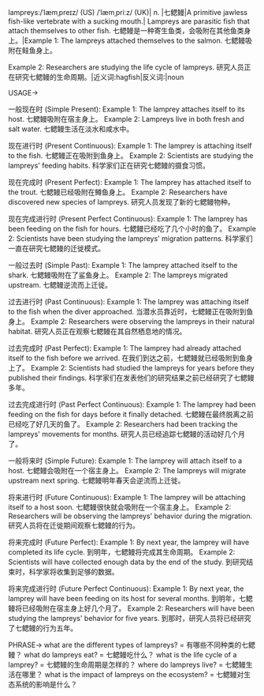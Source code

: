 lampreys:/ˈlæmˌpreɪz/ (US) /ˈlæmˌpriːz/ (UK)| n. |七鳃鳗|A primitive jawless fish-like vertebrate with a sucking mouth.| Lampreys are parasitic fish that attach themselves to other fish. 七鳃鳗是一种寄生鱼类，会吸附在其他鱼类身上。|Example 1: The lampreys attached themselves to the salmon. 七鳃鳗吸附在鲑鱼身上。

Example 2: Researchers are studying the life cycle of lampreys. 研究人员正在研究七鳃鳗的生命周期。|近义词:hagfish|反义词:|noun

USAGE->

一般现在时 (Simple Present):
Example 1: The lamprey attaches itself to its host. 七鳃鳗吸附在宿主身上。
Example 2: Lampreys live in both fresh and salt water. 七鳃鳗生活在淡水和咸水中。


现在进行时 (Present Continuous):
Example 1: The lamprey is attaching itself to the fish. 七鳃鳗正在吸附到鱼身上。
Example 2:  Scientists are studying the lampreys' feeding habits. 科学家们正在研究七鳃鳗的摄食习惯。


现在完成时 (Present Perfect):
Example 1: The lamprey has attached itself to the trout. 七鳃鳗已经吸附在鳟鱼身上。
Example 2: Researchers have discovered new species of lampreys. 研究人员发现了新的七鳃鳗物种。


现在完成进行时 (Present Perfect Continuous):
Example 1: The lamprey has been feeding on the fish for hours. 七鳃鳗已经吃了几个小时的鱼了。
Example 2: Scientists have been studying the lampreys' migration patterns. 科学家们一直在研究七鳃鳗的迁徙模式。


一般过去时 (Simple Past):
Example 1: The lamprey attached itself to the shark. 七鳃鳗吸附在了鲨鱼身上。
Example 2:  The lampreys migrated upstream. 七鳃鳗逆流而上迁徙。


过去进行时 (Past Continuous):
Example 1: The lamprey was attaching itself to the fish when the diver approached. 当潜水员靠近时，七鳃鳗正在吸附到鱼身上。
Example 2: Researchers were observing the lampreys in their natural habitat. 研究人员正在观察七鳃鳗在其自然栖息地的情况。


过去完成时 (Past Perfect):
Example 1: The lamprey had already attached itself to the fish before we arrived. 在我们到达之前，七鳃鳗就已经吸附到鱼身上了。
Example 2: Scientists had studied the lampreys for years before they published their findings. 科学家们在发表他们的研究结果之前已经研究了七鳃鳗多年。


过去完成进行时 (Past Perfect Continuous):
Example 1: The lamprey had been feeding on the fish for days before it finally detached. 七鳃鳗在最终脱离之前已经吃了好几天的鱼了。
Example 2: Researchers had been tracking the lampreys' movements for months. 研究人员已经追踪七鳃鳗的活动好几个月了。


一般将来时 (Simple Future):
Example 1: The lamprey will attach itself to a host. 七鳃鳗会吸附在一个宿主身上。
Example 2:  The lampreys will migrate upstream next spring. 七鳃鳗明年春天会逆流而上迁徙。


将来进行时 (Future Continuous):
Example 1: The lamprey will be attaching itself to a host soon. 七鳃鳗很快就会吸附在一个宿主身上。
Example 2: Researchers will be observing the lampreys' behavior during the migration. 研究人员将在迁徙期间观察七鳃鳗的行为。


将来完成时 (Future Perfect):
Example 1: By next year, the lamprey will have completed its life cycle. 到明年，七鳃鳗将完成其生命周期。
Example 2: Scientists will have collected enough data by the end of the study. 到研究结束时，科学家将收集到足够的数据。


将来完成进行时 (Future Perfect Continuous):
Example 1: By next year, the lamprey will have been feeding on its host for several months. 到明年，七鳃鳗将已经吸附在宿主身上好几个月了。
Example 2: Researchers will have been studying the lampreys' behavior for five years. 到那时，研究人员将已经研究了七鳃鳗的行为五年。



PHRASE->
what are the different types of lampreys? = 有哪些不同种类的七鳃鳗？
what do lampreys eat? = 七鳃鳗吃什么？
what is the life cycle of a lamprey? = 七鳃鳗的生命周期是怎样的？
where do lampreys live? = 七鳃鳗生活在哪里？
what is the impact of lampreys on the ecosystem? = 七鳃鳗对生态系统的影响是什么？
